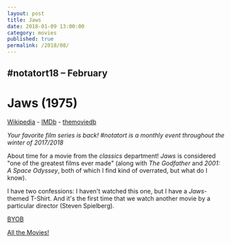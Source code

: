 ```yaml
---
layout: post
title: Jaws
date: 2018-01-09 13:00:00
category: movies
published: true
permalink: /2018/08/
---
```



## \#notatort18 – February

# Jaws (1975)


[Wikipedia](https://goo.gl/Go5Db2) - [IMDb](http://www.imdb.com/title/tt0073195/) - [themoviedb](https://www.themoviedb.org/movie/578-jaws)

*Your favorite film series is back! \#notatort is a monthly event throughout the winter of 2017/2018*

About time for a movie from the *classics* department! *Jaws* is considered "one of the greatest films ever made" (along with *The Godfather* and *2001: A Space Odyssey*, both of which I find kind of overrated, but what do I know).

I have two confessions: I haven't watched this one, but I have a *Jaws*-themed T-Shirt. And it's the first time that we watch another movie by a particular director (Steven Spielberg).

<a href="http://en.wikipedia.org/wiki/BYOB_(beverage)">BYOB</a>

[All the Movies!](http://notatort.com/allthemovies/)

<!--include jquery & backstretch-->

<script type="text/javascript" src="https://ajax.googleapis.com/ajax/libs/jquery/1.7.2/jquery.min.js"></script>

<script type="text/javascript" src="http://notatort.com/jquery.backstretch.min.js"></script>

<script type="text/javascript">

$(function(){

     $(window).resize(function(){
     
         if($(this).width() >= 767){
         
             $.backstretch("http://notatort.com/bg1808.jpg", {speed: 150});
             
         }
         
      })
      
      .resize();//trigger resize on page load
      
});

</script>
